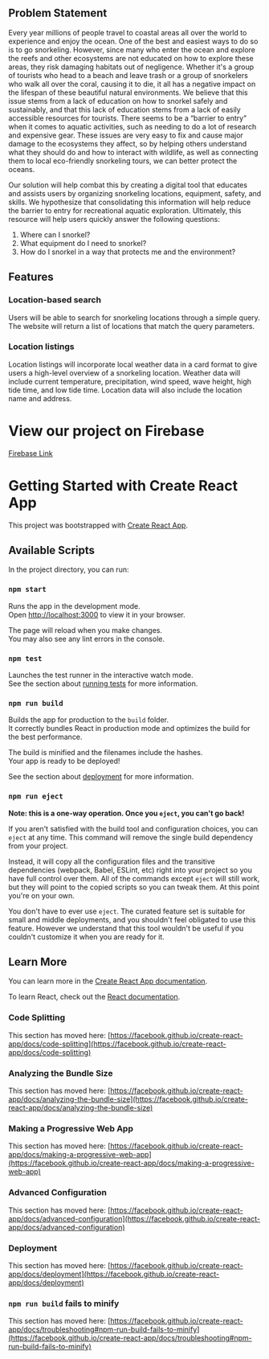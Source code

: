 ## Problem Statement
Every year millions of people travel to coastal areas all over the world to experience and enjoy the ocean. One of the best and easiest ways to do so is to go snorkeling. However, since many who enter the ocean and explore the reefs and other ecosystems are not educated on how to explore these areas, they risk damaging habitats out of negligence. Whether it's a group of tourists who head to a beach and leave trash or a group of snorkelers who walk all over the coral, causing it to die, it all has a negative impact on the lifespan of these beautiful natural environments. We believe that this issue stems from a lack of education on how to snorkel safely and sustainably, and that this lack of education stems from a lack of easily accessible resources for tourists. There seems to be a “barrier to entry” when it comes to aquatic activities, such as needing to do a lot of research and expensive gear. These issues are very easy to fix and cause major damage to the ecosystems they affect, so by helping others understand what they should do and how to interact with wildlife, as well as connecting them to local eco-friendly snorkeling tours, we can better protect the oceans.

Our solution will help combat this by creating a digital tool that educates and assists users by organizing snorkeling locations, equipment, safety, and skills. We hypothesize that consolidating this information will help reduce the barrier to entry for recreational aquatic exploration. Ultimately, this resource will help users quickly answer the following questions:
1. Where can I snorkel?
1. What equipment do I need to snorkel?
1. How do I snorkel in a way that protects me and the environment?

## Features

### Location-based search
Users will be able to search for snorkeling locations through a simple query. The website will return a list of locations that match the query parameters.

### Location listings
Location listings will incorporate local weather data in a card format to give users a high-level overview of a snorkeling location. Weather data will include current temperature, precipitation, wind speed, wave height, high tide time, and low tide time. Location data will also include the location name and address.

# View our project on Firebase
[Firebase Link](https://nautical-navigator-b0a9c.web.app/)

# Getting Started with Create React App

This project was bootstrapped with [Create React App](https://github.com/facebook/create-react-app).

## Available Scripts

In the project directory, you can run:

### `npm start`

Runs the app in the development mode.\
Open [http://localhost:3000](http://localhost:3000) to view it in your browser.

The page will reload when you make changes.\
You may also see any lint errors in the console.

### `npm test`

Launches the test runner in the interactive watch mode.\
See the section about [running tests](https://facebook.github.io/create-react-app/docs/running-tests) for more information.

### `npm run build`

Builds the app for production to the `build` folder.\
It correctly bundles React in production mode and optimizes the build for the best performance.

The build is minified and the filenames include the hashes.\
Your app is ready to be deployed!

See the section about [deployment](https://facebook.github.io/create-react-app/docs/deployment) for more information.

### `npm run eject`

**Note: this is a one-way operation. Once you `eject`, you can't go back!**

If you aren't satisfied with the build tool and configuration choices, you can `eject` at any time. This command will remove the single build dependency from your project.

Instead, it will copy all the configuration files and the transitive dependencies (webpack, Babel, ESLint, etc) right into your project so you have full control over them. All of the commands except `eject` will still work, but they will point to the copied scripts so you can tweak them. At this point you're on your own.

You don't have to ever use `eject`. The curated feature set is suitable for small and middle deployments, and you shouldn't feel obligated to use this feature. However we understand that this tool wouldn't be useful if you couldn't customize it when you are ready for it.

## Learn More

You can learn more in the [Create React App documentation](https://facebook.github.io/create-react-app/docs/getting-started).

To learn React, check out the [React documentation](https://reactjs.org/).

### Code Splitting

This section has moved here: [https://facebook.github.io/create-react-app/docs/code-splitting](https://facebook.github.io/create-react-app/docs/code-splitting)

### Analyzing the Bundle Size

This section has moved here: [https://facebook.github.io/create-react-app/docs/analyzing-the-bundle-size](https://facebook.github.io/create-react-app/docs/analyzing-the-bundle-size)

### Making a Progressive Web App

This section has moved here: [https://facebook.github.io/create-react-app/docs/making-a-progressive-web-app](https://facebook.github.io/create-react-app/docs/making-a-progressive-web-app)

### Advanced Configuration

This section has moved here: [https://facebook.github.io/create-react-app/docs/advanced-configuration](https://facebook.github.io/create-react-app/docs/advanced-configuration)

### Deployment

This section has moved here: [https://facebook.github.io/create-react-app/docs/deployment](https://facebook.github.io/create-react-app/docs/deployment)

### `npm run build` fails to minify

This section has moved here: [https://facebook.github.io/create-react-app/docs/troubleshooting#npm-run-build-fails-to-minify](https://facebook.github.io/create-react-app/docs/troubleshooting#npm-run-build-fails-to-minify)

